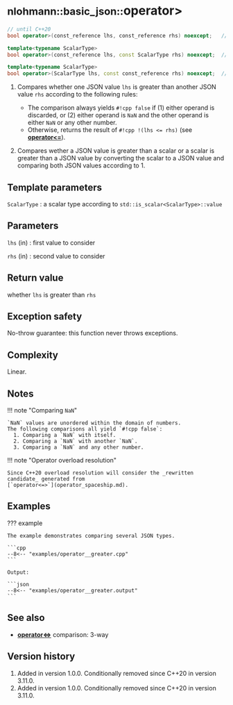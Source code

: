 # <small>nlohmann::basic_json::</small>operator>

```cpp
// until C++20
bool operator>(const_reference lhs, const_reference rhs) noexcept;   // (1)

template<typename ScalarType>
bool operator>(const_reference lhs, const ScalarType rhs) noexcept;  // (2)

template<typename ScalarType>
bool operator>(ScalarType lhs, const const_reference rhs) noexcept;  // (2)
```

1. Compares whether one JSON value `lhs` is greater than another JSON value `rhs` according to the
  following rules:
    - The comparison always yields `#!cpp false` if (1) either operand is discarded, or (2) either
      operand is `NaN` and the other operand is either `NaN` or any other number.
    - Otherwise, returns the result of `#!cpp !(lhs <= rhs)` (see [**operator<=**](operator_le.md)).

2. Compares wether a JSON value is greater than a scalar or a scalar is greater than a JSON value by
   converting the scalar to a JSON value and comparing both JSON values according to 1.

## Template parameters

`ScalarType`
:   a scalar type according to `std::is_scalar<ScalarType>::value`

## Parameters

`lhs` (in)
:   first value to consider 

`rhs` (in)
:   second value to consider 

## Return value

whether `lhs` is greater than `rhs`

## Exception safety

No-throw guarantee: this function never throws exceptions.

## Complexity

Linear.

## Notes

!!! note "Comparing `NaN`"

    `NaN` values are unordered within the domain of numbers.
    The following comparisons all yield `#!cpp false`:
      1. Comparing a `NaN` with itself.
      2. Comparing a `NaN` with another `NaN`.
      3. Comparing a `NaN` and any other number.

!!! note "Operator overload resolution"

    Since C++20 overload resolution will consider the _rewritten candidate_ generated from
    [`operator<=>`](operator_spaceship.md).

## Examples

??? example

    The example demonstrates comparing several JSON types.
        
    ```cpp
    --8<-- "examples/operator__greater.cpp"
    ```
    
    Output:
    
    ```json
    --8<-- "examples/operator__greater.output"
    ```

## See also

- [**operator<=>**](operator_spaceship.md) comparison: 3-way

## Version history

1. Added in version 1.0.0. Conditionally removed since C++20 in version 3.11.0.
2. Added in version 1.0.0. Conditionally removed since C++20 in version 3.11.0.
